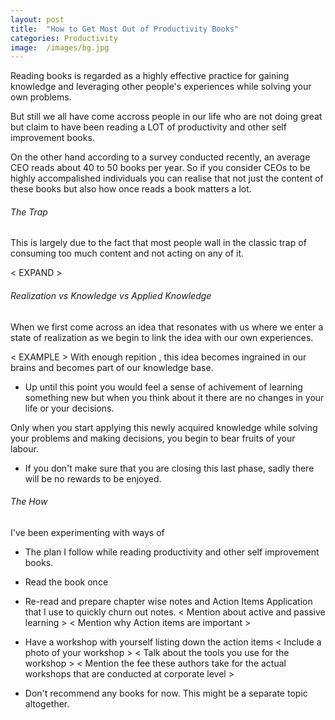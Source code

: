 ```yaml
---
layout: post
title:  "How to Get Most Out of Productivity Books"
categories: Productivity
image:  /images/bg.jpg
---
```


Reading books is regarded as a highly effective practice for gaining knowledge and leveraging other people's experiences while solving your own problems.

But still we all have come accross people in our life who are not doing great but claim to have been reading a LOT of productivity and other self improvement books.

On the other hand according to a survey conducted recently, an average CEO reads about 40 to 50 books per year. So if you consider CEOs to be highly accompalished individuals you can realise that not just the content of these books but also how once reads a book matters a lot.

###### The Trap
This is largely due to the fact that most people wall in the classic trap of consuming too much content and not acting on any of it.

< EXPAND >

###### Realization vs Knowledge vs Applied Knowledge
When we first come across an idea that resonates with us where we enter a state of realization as we begin to link the idea with our own experiences.

< EXAMPLE >
With enough repition <BETTER WORD>, this idea becomes ingrained in our brains and becomes part of our knowledge base.
  
- Up until this point you would feel a sense of achivement of learning something new but when you think about it there are no changes in your life or your decisions. 
  
Only when you start applying this newly acquired knowledge while solving your problems and making decisions, you begin to bear fruits of your labour.

- If you don't make sure that you are closing this last phase, sadly there will be no rewards to be enjoyed.  


###### The How
I've been experimenting with ways of  
- The plan I follow while reading productivity and other self improvement books.

- Read the book once <EXPAND>
  
 - Re-read and prepare chapter wise notes and Action Items <EXPAND>
    Application that I use to quickly churn out notes.
    < Mention about active and passive learning >
    < Mention why Action items are important >
  
  - Have a workshop with yourself listing down the action items <EXPAND>
    < Include a photo of your workshop >
    < Talk about the tools you use for the workshop >
    < Mention the fee these authors take for the actual workshops that are conducted at corporate level >
      
- Don't recommend any books for now. This might be a separate topic altogether.
  
